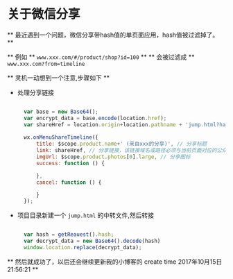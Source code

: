 # 关于微信分享

** 最近遇到一个问题，微信分享带hash值的单页面应用，hash值被过滤掉了。 **
 
** 例如 **
`www.xxx.com/#/product/shop?id=100` **
** 会被过滤成 **
`www.xxx.com?from=timeline`

** 灵机一动想到一个注意,步骤如下 **

* 处理分享链接


  ```javascript
  
    var base = new Base64();
    var encrypt_data = base.encode(location.href);
    var shareHref = location.origin+location.pathname + 'jump.html?hash=' + encrypt_data;
    
    wx.onMenuShareTimeline({
        title: $scope.product.name+' (来自xxx的分享)', // 分享标题
        link: shareHref, // 分享链接，该链接域名或路径必须与当前页面对应的公众号JS安全域名一致
        imgUrl: $scope.product.photos[0].large, // 分享图标
        success: function () {

        },
        cancel: function () {

        }
    });
  ```
* 项目目录新建一个 `jump.html` 的中转文件,然后转接


  ```javascript

    var hash = getReauest().hash;
    var decrypt_data = new Base64().decode(hash)
    window.location.replace(decrypt_data);

  ```

** 然后就成功了，以后还会继续更新我的小博客的 create time 2017年10月15日21:56:21 **
